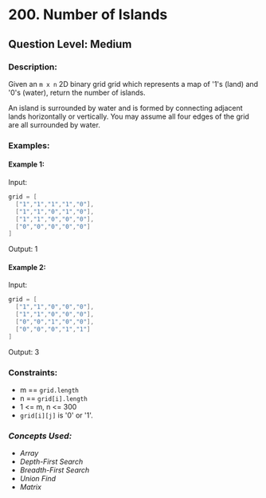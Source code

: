 # 200. Number of Islands
## Question Level: Medium
### Description:
Given an `m x n` 2D binary grid grid which represents a map of '1's (land) and '0's (water), return the number of islands.

An island is surrounded by water and is formed by connecting adjacent lands horizontally or vertically. You may assume all four edges of the grid are all surrounded by water.

### Examples:
#### Example 1:

Input: 
```Go
grid = [
  ["1","1","1","1","0"],
  ["1","1","0","1","0"],
  ["1","1","0","0","0"],
  ["0","0","0","0","0"]
]
```
Output: 1
#### Example 2:

Input:
```Go
grid = [
  ["1","1","0","0","0"],
  ["1","1","0","0","0"],
  ["0","0","1","0","0"],
  ["0","0","0","1","1"]
]
```
Output: 3

### Constraints:

- m == `grid.length`
- n == `grid[i].length`
- 1 <= m, n <= 300
- `grid[i][j]` is '0' or '1'.

### <i>Concepts Used:
- Array
- Depth-First Search
- Breadth-First Search
- Union Find
- Matrix </i>